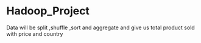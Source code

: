 # Hadoop_Project
Data will be split ,shuffle ,sort and aggregate and give us total product sold with price and country
